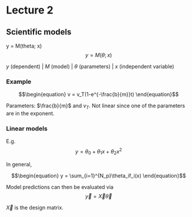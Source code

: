 # Lecture 2

## Scientific models

y = M(theta; x)
$$\begin{equation}
y = M(\theta; x)
\end{equation}$$

$y$ (dependent) | $M$ (model) | $\theta$ (parameters) | $x$ (independent variable)

### Example

$$\begin{equation}
v = v_T(1-e^{-\frac{b}{m}}t)
\end{equation}$$

Parameters: $\frac{b}{m}$ and $v_T$.
Not linear since one of the parameters are in the exponent.

### Linear models

E.g.
$$\begin{equation}
y = \theta_0+\theta_1x+\theta_2x^2
\end{equation}$$

In general,

$$\begin{equation}
y = \sum_{i=1}^{N_p}\theta_if_i(x)
\end{equation}$$

Model predictions can then be evaluated via
$$\begin{equation}
\vec{y}=\vec{X}\vec{\theta}
\end{equation}$$

$\vec{X}$ is the design matrix.
